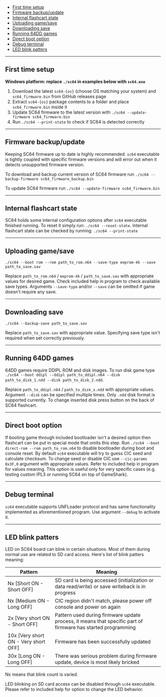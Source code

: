 - [First time setup](#first-time-setup)
- [Firmware backup/update](#firmware-backupupdate)
- [Internal flashcart state](#internal-flashcart-state)
- [Uploading game/save](#uploading-gamesave)
- [Downloading save](#downloading-save)
- [Running 64DD games](#running-64dd-games)
- [Direct boot option](#direct-boot-option)
- [Debug terminal](#debug-terminal)
- [LED blink patters](#led-blink-patters)

---

## First time setup

**Windows platform: replace `./sc64` in examples below with `sc64.exe`**

1. Download the latest `sc64-{os}` (choose OS matching your system) and `sc64_firmware.bin` from GitHub releases page
2. Extract `sc64-{os}` package contents to a folder and place `sc64_firmware.bin` inside it
3. Update SC64 firmware to the latest version with `./sc64 --update-firmware sc64_firmware.bin`
4. Run `./sc64 --print-state` to check if SC64 is detected correctly

---

## Firmware backup/update

Keeping SC64 firmware up to date is highly recommended. `sc64` executable is tightly coupled with specific firmware versions and will error out when it detects unsupported firmware version.

To download and backup current version of SC64 firmware run `./sc64 --backup-firmware sc64_firmware_backup.bin`

To update SC64 firmware run `./sc64 --update-firmware sc64_firmware.bin`

---

## Internal flashcart state

SC64 holds some internal configuration options after `sc64` executable finished running. To reset it simply run: `./sc64 --reset-state`. Internal flashcart state can be checked by running: `./sc64 --print-state`

---

## Uploading game/save

`./sc64 --boot rom --rom path_to_rom.n64 --save-type eeprom-4k --save path_to_save.sav`

Replace `path_to_rom.n64` / `eeprom-4k` / `path_to_save.sav` with appropriate values for desired game. Check included help in program to check available save types.
Arguments `--save-type` and/or `--save` can be omitted if game doesn't require any save.

---

## Downloading save

`./sc64 --backup-save path_to_save.sav`

Replace `path_to_save.sav` with appropriate value. Specifying save type isn't required when set correctly previously.

---

## Running 64DD games

64DD games require DDIPL ROM and disk images. To run disk game type `./sc64 --boot ddipl --ddipl path_to_ddipl.n64 --disk path_to_disk_1.ndd --disk path_to_disk_2.ndd`.

Replace `path_to_ddipl.n64` / `path_to_disk_x.ndd` with appropriate values. Argument `--disk` can be specified multiple times. Only `.ndd` disk format is supported currently. To change inserted disk press button on the back of SC64 flashcart.

---

## Direct boot option

If booting game through included bootloader isn't a desired option then flashcart can be put in special mode that omits this step.
Run `./sc64 --boot direct-rom --rom path_to_rom.n64` to disable bootloader during boot and console reset. By default `sc64` executable will try to guess CIC seed and calculate checksum. To change seed or disable CIC use `--cic-params 0x3F,0` argument with appropriate values. Refer to included help in program for values meaning. This option is useful only for very specific cases (e.g. testing custom IPL3 or running SC64 on top of GameShark).

---

## Debug terminal

`sc64` executable supports UNFLoader protocol and has same functionality implemented as aforementioned program. Use argument `--debug` to activate it.

---

## LED blink patters

LED on SC64 board can blink in certain situations. Most of them during normal use are related to SD card access. Here's list of blink patters meaning:

| Pattern                              | Meaning                                                                                                      |
| ------------------------------------ | ------------------------------------------------------------------------------------------------------------ |
| Nx [Short ON - Short OFF]            | SD card is being accessed (initialization or data read/write) or save writeback is in progress               |
| Nx [Medium ON - Long OFF]            | CIC region didn't match, please power off console and power on again                                         |
| 2x [Very short ON - Short OFF]       | Pattern used during firmware update process, it means that specific part of firmware has started programming |
| 10x [Very short ON - Very short OFF] | Firmware has been successfully updated                                                                       |
| 30x [Long ON - Long OFF]             | There was serious problem during firmware update, device is most likely bricked                              |

Nx means that blink count is varied.

LED blinking on SD card access can be disabled through `sc64` executable. Please refer to included help for option to change the LED behavior.
